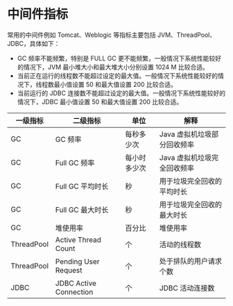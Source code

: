 # 中间件指标

常用的中间件例如 Tomcat、Weblogic 等指标主要包括 JVM、ThreadPool、JDBC，具体如下：

- GC 频率不能频繁，特别是 FULL GC 更不能频繁，一般情况下系统性能较好的情况下，JVM 最小堆大小和最大堆大小分别设置 1024 M 比较合适。
- 当前正在运行的线程数不能超过设定的最大值。一般情况下系统性能较好的情况下，线程数最小值设置 50 和最大值设置 200 比较合适。
- 当前运行的 JDBC 连接数不能超过设定的最大值。一般情况下系统性能较好的情况下，JDBC 最小值设置 50 和最大值设置 200 比较合适。

| 一级指标   | 二级指标               | 单位         | 解释                        |
| ---------- | ---------------------- | ------------ | --------------------------- |
| GC         | GC 频率                | 每秒多少次   | Java 虚拟机垃圾部分回收频率 |
| GC         | Full GC 频率           | 每小时多少次 | Java 虚拟机垃圾完全回收频率 |
| GC         | Full GC 平均时长       | 秒           | 用于垃圾完全回收的平均时长  |
| GC         | Full GC 最大时长       | 秒           | 用于垃圾完全回收的最大时长  |
| GC         | 堆使用率               | 百分比       | 堆使用率                    |
| ThreadPool | Active Thread Count    | 个           | 活动的线程数                |
| ThreadPool | Pending User Request   | 个           | 处于排队的用户请求个数      |
| JDBC       | JDBC Active Connection | 个           | JDBC 活动连接数             |

